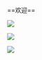 ==欢迎==

![](https://image.wxydejoy.top/img/行列式.svg)


![](https://image.wxydejoy.top/img/特征值与特征向量.svg)


![](https://image.wxydejoy.top/img/向量组与方程组.svg)

